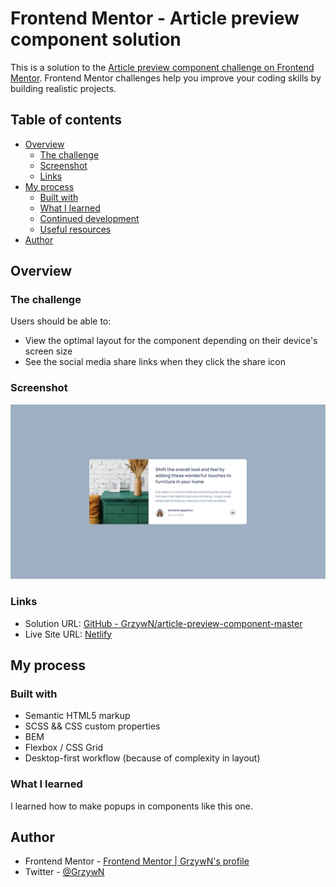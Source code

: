 # Frontend Mentor - Article preview component solution

This is a solution to the [Article preview component challenge on Frontend Mentor](https://www.frontendmentor.io/challenges/article-preview-component-dYBN_pYFT). Frontend Mentor challenges help you improve your coding skills by building realistic projects. 

## Table of contents

- [Overview](#overview)
  - [The challenge](#the-challenge)
  - [Screenshot](#screenshot)
  - [Links](#links)
- [My process](#my-process)
  - [Built with](#built-with)
  - [What I learned](#what-i-learned)
  - [Continued development](#continued-development)
  - [Useful resources](#useful-resources)
- [Author](#author)

## Overview

### The challenge

Users should be able to:

- View the optimal layout for the component depending on their device's screen size
- See the social media share links when they click the share icon

### Screenshot

![](./screenshot.png)

### Links

- Solution URL: [GitHub - GrzywN/article-preview-component-master](https://github.com/GrzywN/article-preview-component-master)
- Live Site URL: [Netlify](https://wizardly-galileo-5b1f11.netlify.app/)

## My process

### Built with

- Semantic HTML5 markup
- SCSS && CSS custom properties
- BEM
- Flexbox / CSS Grid
- Desktop-first workflow (because of complexity in layout)

### What I learned

I learned how to make popups in components like this one. 

## Author

- Frontend Mentor - [Frontend Mentor | GrzywN's profile](https://www.frontendmentor.io/profile/GrzywN)
- Twitter - [@GrzywN](https://twitter.com/grzywn)
